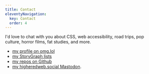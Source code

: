 ```yaml
---
title: Contact
eleventyNavigation:
  key: Contact
  order: 4
---
```


I'd love to chat with you about CSS, web accessibility, road trips, pop culture, horror films, fat studies, and more.

- [my profile on omg.lol](https://reed.omg.lol/)
- [my StoryGraph lists](https://app.thestorygraph.com/profile/reedcodes)
- [my repos on Github](https://github.com/reedcodes)
- [my higheredweb.social Mastodon](https://higheredweb.social/@reedpiernock).
